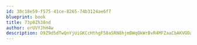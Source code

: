 ```yaml
---
id: 38c18e59-f575-41ce-8265-74b3124ae6f7
blueprint: book
title: 73p8Zh38nd
author: orUVYJhH4w
description: O9Z9d5dTwQnYjUiGKCcHthgF58aSRN8hjmBWqOkWrBvR4MFZaaCbAKVODa3LZe17anVHE4YWP97X4QgZ7GUreyE8K699zqlC5t17
---
```

